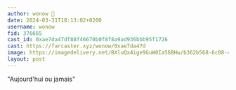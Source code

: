 ```yaml
---
author: wonow 🎩
date: 2024-03-31T18:13:02+0200
username: wonow
fid: 376665
cast_id: 0xae7da47df88f46670b0f8f8a9ad936bbb95f1726
cast: https://farcaster.xyz/wonow/0xae7da47d
image: https://imagedelivery.net/BXluQx4ige9GuW0Ia56BHw/b362b568-6c08-4588-9df6-d1290aaa9800/original
layout: post
---
```


"Aujourd'hui ou jamais"

<img src='https://imagedelivery.net/BXluQx4ige9GuW0Ia56BHw/b362b568-6c08-4588-9df6-d1290aaa9800/original' alt='' referrerpolicy='no-referrer'/>
